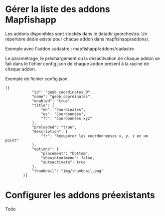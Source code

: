 # Gérer la liste des addons Mapfishapp

Les addons disponibles sont stockés dans le datadir georchestra. Un répertoire dédié existe pour chaque addon dans mapfishapp/addons/.

Exemple avec l'addon cadastre : mapfishapp/addons/cadastre

Le paramétrage, le préchargement ou la désactivation de chaque addon se fait dans le fichier config.json de chaque addon présent à la racine de chaque addon.

Exemple de fichier config.json

```
[{
            "id": "geob_coordinates_0",
            "name": "geob_coordinates",
            "enabled": "true",            
            "title": {
                "en": "Coordinates",
                "es": "Coordonnées",
                "fr": "Coordonnées xyz"
            },
            "preloaded": "true",
            "description": {
                "fr": "Récupérer les coordonnéeses x, y, z en un point"
            },
            "options": {
                "placement": "bottom",
                "showintoolmenu": false,
                "autoactivate": true
            },
            "thumbnail": "img/thumbnail.png"
        }]
```

# Configurer les addons préexistants

Todo



